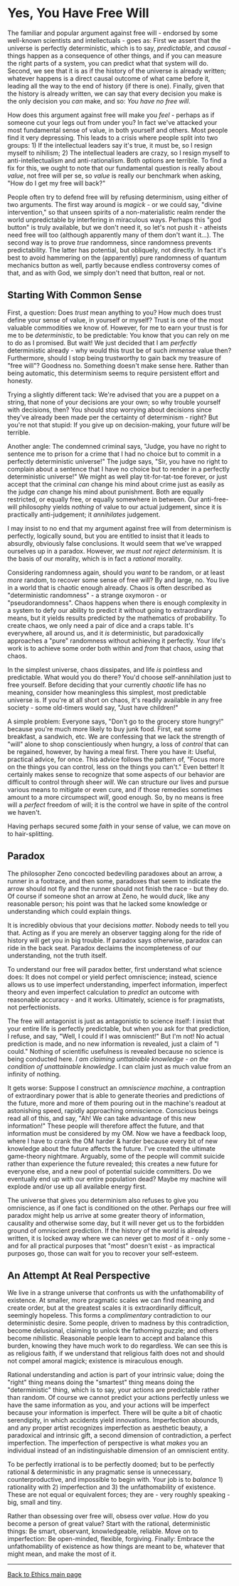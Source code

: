 # Yes, You Have Free Will

The familiar and popular argument against free will - endorsed by some well-known scientists and intellectuals - goes as: First we assert that the universe is perfectly deterministic, which is to say, *predictable*, and *causal* - things happen as a consequence of other things, and if you can measure the right parts of a system, you can predict what that system will do. Second, we see that it is as if the history of the universe is already written; whatever happens is a direct causal outcome of what came before it, leading all the way to the end of history (if there is one). Finally, given that the history is already written, we can say that every decision you make is the only decision you *can* make, and so: *You have no free will*.

How does this argument against free will make you *feel* - perhaps as if someone cut your legs out from under you? In fact we've attacked your most fundamental sense of value, in both yourself and others. Most people find it very depressing. This leads to a crisis where people split into two groups: 1) If the intellectual leaders say it's true, it must be, so I resign myself to nihilism; 2) The intellectual leaders are crazy, so I resign myself to anti-intellectualism and anti-rationalism. Both options are terrible. To find a fix for this, we ought to note that our fundamental question is really about *value*, not free will per se, so *value* is really our benchmark when asking, "How do I get my free will back?"

People often try to defend free will by refusing determinism, using either of two arguments. The first way around is *magick* - or we could say, "divine intervention," so that unseen spirits of a non-materialistic realm render the world unpredictable by interfering in miraculous ways. Perhaps this "god button" is truly available, but we don't need it, so let's not push it - atheists need free will too (although apparently many of them don't want it...). The second way is to prove *true* randomness, since randomness prevents predictability. The latter has potential, but obliquely, not directly. In fact it's best to avoid hammering on the (apparently) pure randomness of quantum mechanics button as well, partly because endless controversy comes of that, and as with God, we simply don't need that button, real or not.

## Starting With Common Sense

First, a question: Does *trust* mean anything to you? How much does trust define your sense of value, in yourself or myself? Trust is one of the most valuable commodities we know of. However, for me to earn your trust is for me to be *deterministic*, to be predictable: You know that you can rely on me to do as I promised. But wait! We just decided that I am *perfectly* deterministic already - why would this trust be of such *immense* value then? Furthermore, should I stop being trustworthy to gain back my treasure of "free will"? Goodness no. Something doesn't make sense here. Rather than being automatic, this determinism seems to require persistent effort and honesty.

Trying a slightly different tack: We're advised that you are a puppet on a string, that none of your decisions are your own; so why trouble yourself with decisions, then? You should stop worrying about decisions since they've already been made per the certainty of determinism - right? But you're not that stupid: If you give up on decision-making, your future *will* be terrible.

Another angle: The condemned criminal says, "Judge, you have no right to sentence me to prison for a crime that I had no choice but to commit in a perfectly deterministic universe!" The judge says, "Sir, you have no right to complain about a sentence that I have no choice but to render in a perfectly deterministic universe!" We might as well play tit-for-tat-toe forever, or just accept that the criminal *can* change his mind about crime just as easily as the judge *can* change his mind about punishment. Both are equally restricted, or equally free, or equally somewhere in between. Our anti-free-will philosophy yields *nothing* of value to our actual judgement, since it is practically anti-judgement; it *annihilates* judgement.

I may insist to no end that my argument against free will from determinism is perfectly, logically sound, but you are entitled to insist that it leads to absurdly, obviously false conclusions. It would seem that we've wrapped ourselves up in a paradox. However, *we must not reject determinism.* It is the basis of our morality, which is in fact a *rational* morality.

Considering randomness again, should you *want* to be random, or at least *more* random, to recover some sense of free will? By and large, no. You live in a world that is chaotic enough already. Chaos is often described as "deterministic randomness" - a strange oxymoron - or "pseudorandomness". Chaos happens when there is enough complexity in a system to defy our ability to predict it without going to extraordinary means, but it yields results predicted by the mathematics of probability. To create chaos, we only need a pair of dice and a craps table. It's everywhere, all around us, and it *is* deterministic, but paradoxically approaches a "pure" randomness without achieving it perfectly. Your life's work is to achieve some order both within and *from* that chaos, *using* that chaos.

In the simplest universe, chaos dissipates, and life *is* pointless and predictable. What would you do there? You'd choose self-annihilation just to free yourself. Before deciding that your currently *chaotic* life has no meaning, consider how meaningless this simplest, most predictable universe is. If you're at all short on chaos, it's readily available in any free society - some old-timers would say, "Just have children!"

A simple problem: Everyone says, "Don't go to the grocery store hungry!" because you're much more likely to buy junk food. First, eat some breakfast, a sandwich, etc. We are confessing that we lack the strength of "will" alone to shop conscientiously when hungry, a loss of *control* that can be regained, however, by having a meal first. There you have it: Useful, practical advice, for once. This advice follows the pattern of, "Focus more on the things you can control, less on the things you can't." Even better! It certainly makes sense to recognize that some aspects of our behavior are difficult to control through sheer *will*. We can structure our lives and pursue various means to mitigate or even cure, and if those remedies sometimes amount to a more circumspect *will*, good enough. So, by no means is free will a *perfect* freedom of will; it is the control we have in spite of the control we haven't.

Having perhaps secured some *faith* in your sense of value, we can move on to hair-splitting.

## Paradox

The philosopher Zeno concocted bedeviling paradoxes about an arrow, a runner in a footrace, and then some, paradoxes that seem to indicate the arrow should not fly and the runner should not finish the race - but they do. Of course if someone shot an arrow at Zeno, he would *duck*, like any reasonable person; his point was that he lacked some knowledge or understanding which could explain things.

It is incredibly obvious that your decisions *matter*. Nobody needs to tell you that. Acting as if you are merely an observer tagging along for the ride of history will get you in big trouble. If paradox says otherwise, paradox can ride in the back seat. Paradox declaims the incompleteness of our understanding, not the truth itself.

To understand our free will paradox better, first understand what science does: It does not compel or yield perfect omniscience; instead, science allows us to use imperfect understanding, imperfect information, imperfect theory and even imperfect calculation to *predict* an outcome with reasonable accuracy - and it works. Ultimately, science is for pragmatists, not perfectionists.

The free will antagonist is just as antagonistic to science itself: I insist that your entire life is perfectly predictable, but when you ask for that prediction, I refuse, and say, "Well, I could if I was omniscient!" But I'm not! No actual prediction is made, and no new information is revealed, just a claim of "I could." Nothing of scientific usefulness is revealed because no science is being conducted here. *I am claiming unttainable knowledge - on the condition of unattainable knowledge*. I can claim just as much value from an infinity of nothing.

It gets worse: Suppose I construct an *omniscience machine*, a contraption of extraordinary power that is able to generate theories and predictions of the future, more and more of them pouring out in the machine's readout at astonishing speed, rapidly approaching omniscience. Conscious beings read all of this, and say, "Ah! We can take advantage of this new information!" These people will therefore affect the future, and that information must be considered by my OM. Now we have a feedback loop, where I have to crank the OM harder & harder because every bit of new knowledge about the future affects the future. I've created the ultimate game-theory nightmare. Arguably, some of the people will commit suicide rather than experience the future revealed; this creates a new future for everyone else, and a new pool of potential suicide committers. Do we eventually end up with our entire population dead? Maybe my machine will explode and/or use up all available energy first.

The universe that gives you determinism also refuses to give you omniscience, as if one fact is conditioned on the other. Perhaps our free will paradox might help us arrive at some greater theory of information, causality and otherwise some day, but it will never get us to the forbidden ground of omniscient prediction. If the history of the world is already written, it is locked away where we can never get to *most* of it - only some - and for all practical purposes that "most" doesn't exist - as impractical purposes go, those can wait for you to recover your self-esteem.

## An Attempt At Real Perspective

We live in a strange universe that confronts us with the unfathomability of existence. At smaller, more pragmatic scales we can find meaning and create order, but at the greatest scales it is extraordinarily difficult, seemingly hopeless. This forms a *complimentary* contradiction to our deterministic desire. Some people, driven to madness by this contradiction, become delusional, claiming to unlock the fathoming puzzle; and others become nihilistic. Reasonable people learn to accept and balance this burden, knowing they have much work to do regardless. We can see this is as religious faith, if we understand that religious faith does not and should not compel amoral magick; existence is miraculous enough.

Rational understanding and action is part of your intrinsic value; doing the "right" thing means doing the "smartest" thing means doing the "deterministic" thing, which is to say, your actions are predictable rather than random. Of course we cannot predict your actions perfectly unless we have the same information as you, and your actions will be imperfect because your information is imperfect. There will be quite a bit of chaotic serendipity, in which accidents yield innovations. Imperfection abounds, and any proper artist recognizes imperfection as aesthetic beauty, a paradoxical and intrinsic gift, a second dimension of contradiction, a perfect imperfection. The imperfection of perspective is what *makes* you an individual instead of an indistinguishable dimension of an omniscient entity.

To be perfectly irrational is to be perfectly doomed; but to be perfectly rational & deterministic in any pragmatic sense is unnecessary, counterproductive, and impossible to begin with. Your job is to *balance* 1) rationality with 2) imperfection and 3) the unfathomability of existence. These are not equal or equivalent forces; they are - very roughly speaking - big, small and tiny.

Rather than obsessing over free will, obsess over *value*. How do you become a person of great value? Start with the rational, deterministic things: Be smart, observant, knowledgeable, reliable. Move on to imperfection: Be open-minded, flexible, forgiving. Finally: Embrace the unfathomability of existence as how things are meant to be, whatever that might mean, and make the most of it.

----

[Back to Ethics main page](./README.md)
